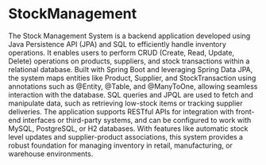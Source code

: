 # StockManagement
The Stock Management System is a backend application developed using Java Persistence API (JPA) and SQL to efficiently handle inventory operations. It enables users to perform CRUD (Create, Read, Update, Delete) operations on products, suppliers, and stock transactions within a relational database. Built with Spring Boot and leveraging Spring Data JPA, the system maps entities like Product, Supplier, and StockTransaction using annotations such as @Entity, @Table, and @ManyToOne, allowing seamless interaction with the database. SQL queries and JPQL are used to fetch and manipulate data, such as retrieving low-stock items or tracking supplier deliveries. The application supports RESTful APIs for integration with front-end interfaces or third-party systems, and can be configured to work with MySQL, PostgreSQL, or H2 databases. With features like automatic stock level updates and supplier-product associations, this system provides a robust foundation for managing inventory in retail, manufacturing, or warehouse environments.
